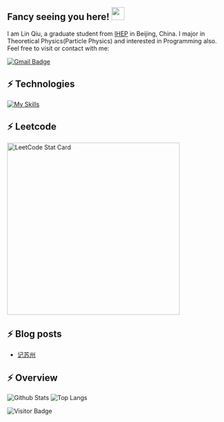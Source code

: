## Fancy seeing you here! <img src="https://raw.githubusercontent.com/aemmadi/aemmadi/master/wave.gif" width="30px">

I am Lin Qiu, a graduate student from [IHEP](http://english.ihep.cas.cn/) in Beijing, China. I major in Theoretical Physics(Particle Physics) and interested in Programming also. Feel free to visit or contact with me:


[![Gmail Badge](https://img.shields.io/badge/-qiulin@ihep.ac.cn-c14438?style=flat-square&logo=Gmail&logoColor=white&link=mailto:qiulin@ihep.ac.cn)](mailto:qiulin@ihep.ac.cn)

## ⚡ Technologies

[![My Skills](https://skillicons.dev/icons?i=julia,py,latex,cpp,emacs,git,github,linux,vim)](https://skillicons.dev)

## ⚡ Leetcode
<a href="https://github.com/KnlnKS/leetcode-stats">
  <img alt="LeetCode Stat Card" src="https://apu5rh8gxk.execute-api.us-east-1.amazonaws.com/default/leetcode-stats?username=TravellingLight6" width="400"/>
</a>

## ⚡ Blog posts
<!-- BLOG-POST-LIST:START -->
- [记苏州](https://linqiu15.github.io//tour-suzhou/)
<!-- BLOG-POST-LIST:END -->

## ⚡ Overview 
![Github Stats](https://github-readme-stats.vercel.app/api?username=linqiu15&count_private=true&show_icons=true&include_all_commits=true)
![Top Langs](https://github-readme-stats.vercel.app/api/top-langs/?username=linqiu15&hide=TeX&layout=compact)

![Visitor Badge](https://visitor-badge.laobi.icu/badge?page_id=linqiu15.linqiu15)
